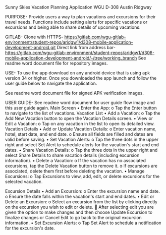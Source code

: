 Sunny Skies Vacation Planning Application
WGU D-308
Austin Ridgway

PURPOSE-
    Provide users a way to plan vacations and excursions for their travel needs. Functions include 
setting alerts for specific vacations or excursions and being able to share details of upcoming
vacations.

GITLAB-
Clone with HTTPS-
https://gitlab.com/wgu-gitlab-environment/student-repos/aridgw1/d308-mobile-application-development-android.git
Direct link from address bar-
https://gitlab.com/wgu-gitlab-environment/student-repos/aridgw1/d308-mobile-application-development-android/-/tree/working_branch
See readme word document file for repository images.

USE-
    To use the app download on any android device that is using apk version 34 or higher. Once you
downloaded the app launch and follow the user guide below to navigate the application.

See readme word document file for signed APK verification images.

USER GUIDE-
See readme word document for user guide flow image and this user guide again.
Main Screen
•	Enter the App:
    o	Tap the Enter button to navigate to the list of vacations.
Vacation List
•	Add a Vacation:
    o	Tap the Add New Vacation button to open the Vacation Details screen.
•	View or Edit a Vacation:
    o	Tap on any vacation in the list to open its detailed view.
Vacation Details
•	Add or Update Vacation Details:
    o	Enter vacation name, hotel, start date, and end date.
    o	Ensure all fields are filled and dates are valid before saving.
•	Set Vacation Alerts:
    o	Tap the three dots in the upper right and select Set Alert to schedule alerts for the 
        vacation's start and end dates.
•	Share Vacation Details:
    o	Tap the three dots in the upper right and select Share Details to share vacation 
        details (including excursion information).
•	Delete a Vacation:
    o	If the vacation has no associated excursions, tap the Delete Vacation button to remove it.
    o	If excursions are associated, delete them first before deleting the vacation.
•	Manage Excursions:
    o	Tap Excursions to view, add, edit, or delete excursions for the selected vacation.

Excursion Details
•	Add an Excursion:
    o	Enter the excursion name and date.
    o	Ensure the date falls within the vacation's start and end dates.
•	Edit or Delete an Excursion:
    o	Select an excursion from the list by clicking directly on the excursion you wish to edit or 
        delete.
        	After selecting edit you are given the option to make changes and then choose Update 
            Excursion to finalize changes or Cancel Edit to go back to the original 
            excursion information.
•	Set Excursion Alerts:
    o	Tap Set Alert to schedule a notification for the excursion's date.